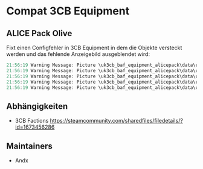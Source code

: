 # Compat 3CB Equipment

## ALICE Pack Olive

Fixt einen Configfehler in 3CB Equipment in dem die Objekte versteckt werden und das fehlende Anzeigebild ausgeblendet wird:

```c++
21:56:19 Warning Message: Picture \uk3cb_baf_equipment_alicepack\data\ui\icon_alicepack_dpmw_ca.paa not found
21:56:19 Warning Message: Picture \uk3cb_baf_equipment_alicepack\data\ui\icon_alicepack_oli_ca.paa not found
21:56:19 Warning Message: Picture \uk3cb_baf_equipment_alicepack\data\ui\icon_alicepack_dpmt_ca.paa not found
21:56:19 Warning Message: Picture \uk3cb_baf_equipment_alicepack\data\ui\icon_alicepack_ddpm_ca.paa not found
21:56:19 Warning Message: Picture \uk3cb_baf_equipment_alicepack\data\ui\icon_alicepack_cw_dpm_ca.paa not found
```

## Abhängigkeiten

- 3CB Factions <https://steamcommunity.com/sharedfiles/filedetails/?id=1673456286>

## Maintainers

- Andx
